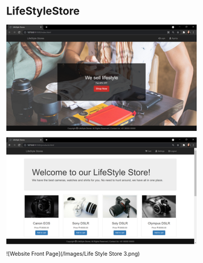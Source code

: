 # LifeStyleStore

![Website Front Page](/Images/LifeStyleStore.png)




![Website Front Page](/Images/LifeStyleStore2.png)



![Website Front Page](/Images/Life Style Store 3.png)
